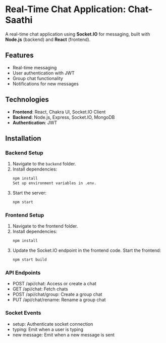 # Real-Time Chat Application: Chat-Saathi

A real-time chat application using **Socket.IO** for messaging, built with **Node.js** (backend) and **React** (frontend).

## Features
- Real-time messaging
- User authentication with JWT
- Group chat functionality
- Notifications for new messages

## Technologies
- **Frontend**: React, Chakra UI, Socket.IO Client
- **Backend**: Node.js, Express, Socket.IO, MongoDB
- **Authentication**: JWT

## Installation

### Backend Setup
1. Navigate to the `backend` folder.
2. Install dependencies:  
   ```bash
   npm install
   Set up environment variables in .env.
3. Start the server:
   ```bash
   npm start
   
### Frontend Setup
1. Navigate to the frontend folder.
2. Install dependencies:
   ```bash
   npm install
3. Update the Socket.IO endpoint in the frontend code.
Start the frontend:
   ```bash
   npm start build

### API Endpoints
- POST /api/chat: Access or create a chat
- GET /api/chat: Fetch chats
- POST /api/chat/group: Create a group chat
- PUT /api/chat/rename: Rename a group chat
  
### Socket Events
- setup: Authenticate socket connection
- typing: Emit when a user is typing
- new message: Emit when a new message is sent
